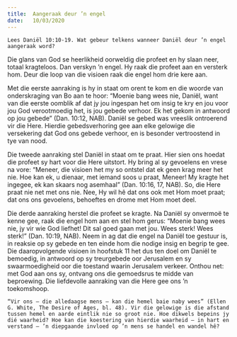```yaml
---
title:  Aangeraak deur ’n engel
date:   10/03/2020
---
```


`Lees Daniël 10:10-19. Wat gebeur telkens wanneer Daniël deur ’n engel aangeraak word?` 

Die glans van God se heerlikheid oorweldig die profeet en hy slaan neer, totaal kragteloos. Dan verskyn ’n engel. Hy raak die profeet aan en versterk hom. Deur die loop van die visioen raak die engel hom drie kere aan. 

Met die eerste aanraking is hy in staat om orent te kom en die woorde van onderskraging van Bo aan te hoor: “Moenie bang wees nie, Daniël, want van die eerste oomblik af dat jy jou ingespan het om insig te kry en jou voor jou God verootmoedig het, is jou gebede verhoor. Ek het gekom in antwoord op jou gebede” (Dan. 10:12, NAB). Daniël se gebed was vreeslik ontroerend vir die Here. Hierdie gebedsverhoring gee aan elke gelowige die versekering dat God ons gebede verhoor, en is besonder vertroostend in tye van nood. 

Die tweede aanraking stel Daniël in staat om te praat. Hier sien ons hoedat die profeet sy hart voor die Here uitstort. Hy bring al sy gevoelens en vrese na vore: “Meneer, die visioen het my so ontstel dat ek geen krag meer het nie. Hoe kan ek, u dienaar, met iemand soos u praat, Meneer! My kragte het ingegee, ek kan skaars nog asemhaal” (Dan. 10:16, 17, NAB). So, die Here praat nie net met ons nie. Nee, Hy wil hê dat ons ook met Hom moet praat; dat ons ons gevoelens, behoeftes en drome met Hom moet deel. 

Die derde aanraking herstel die profeet se kragte. Na Daniël sy onvermoë te kenne gee, raak die engel hom aan en stel hom gerus: “Moenie bang wees nie, jy vir wie God liefhet! Dit sal goed gaan met jou. Wees sterk! Wees sterk!” (Dan. 10:19, NAB). Neem in ag dat die engel na Daniël toe gestuur is, in reaksie op sy gebede en ten einde hom die nodige insig en begrip te gee. Die daaropvolgende visioen in hoofstuk 11 het dus ten doel om Daniël te bemoedig, in antwoord op sy treurgebede oor Jerusalem en sy swaarmoedigheid oor die toestand waarin Jerusalem verkeer. Onthou net: met God aan ons sy, ontvang ons die gemoedsrus te midde van beproewing. Die liefdevolle aanraking van die Here gee ons ’n toekomshoop. 

`“Vir ons – die alledaagse mens – kan die hemel baie naby wees” (Ellen G. White, The Desire of Ages, bl. 48). Vir die gelowige is die afstand tussen hemel en aarde eintlik nie so groot nie. Hoe dikwels bepeins jy dié waarheid? Hoe kan die koestering van hierdie waarheid – in hart en verstand – ’n diepgaande invloed op ’n mens se handel en wandel hê?`